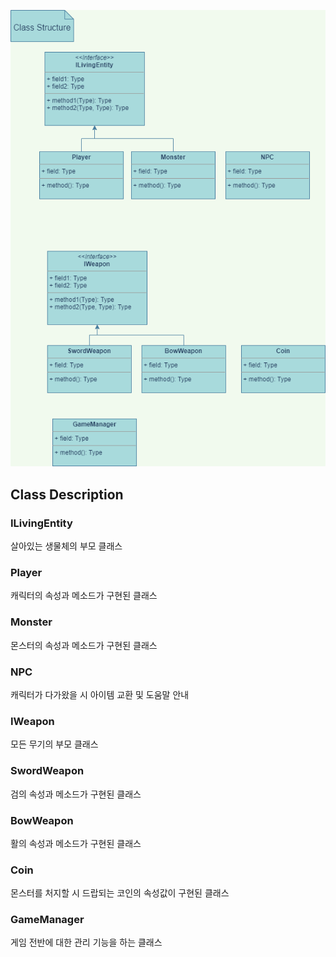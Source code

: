 ![dd](./ClassDiagram.drawio.png)
## Class Description
### ILivingEntity
살아있는 생물체의 부모 클래스
### Player
캐릭터의 속성과 메소드가 구현된 클래스
### Monster
몬스터의 속성과 메소드가 구현된 클래스
### NPC
캐릭터가 다가왔을 시 아이템 교환 및 도움말 안내
### IWeapon
모든 무기의 부모 클래스
### SwordWeapon
검의 속성과 메소드가 구현된 클래스
### BowWeapon
활의 속성과 메소드가 구현된 클래스
### Coin
몬스터를 처지할 시 드랍되는 코인의 속성값이 구현된 클래스
### GameManager
게임 전반에 대한 관리 기능을 하는 클래스